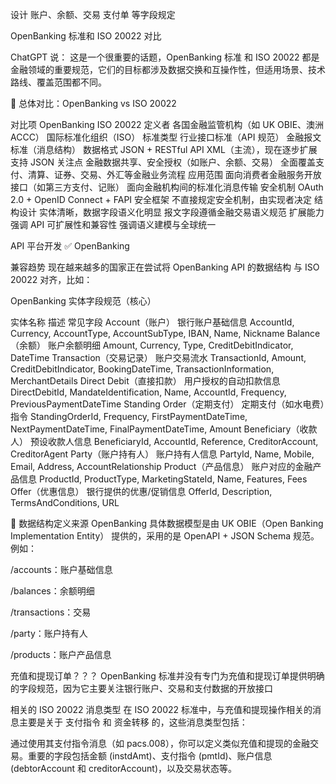 

设计 账户、余额、交易   支付单  等字段规定

OpenBanking  标准和 ISO 20022 对比




ChatGPT 说：
这是一个很重要的话题，OpenBanking 标准 和 ISO 20022 都是金融领域的重要规范，它们的目标都涉及数据交换和互操作性，但适用场景、技术路线、覆盖范围都不同。

🧭 总体对比：OpenBanking vs ISO 20022

对比项	OpenBanking	ISO 20022
定义者	各国金融监管机构（如 UK OBIE、澳洲 ACCC）	国际标准化组织（ISO）
标准类型	行业接口标准（API 规范）	金融报文标准（消息结构）
数据格式	JSON + RESTful API	XML（主流），现在逐步扩展支持 JSON
关注点	金融数据共享、安全授权（如账户、余额、交易）	全面覆盖支付、清算、证券、交易、外汇等金融业务流程
应用范围	面向消费者金融服务开放接口（如第三方支付、记账）	面向金融机构间的标准化消息传输
安全机制	OAuth 2.0 + OpenID Connect + FAPI 安全框架	不直接规定安全机制，由实现者决定
结构设计	实体清晰，数据字段语义化明显	报文字段遵循金融交易语义规范
扩展能力	强调 API 可扩展性和兼容性	强调语义建模与全球统一



API 平台开发	✅ OpenBanking


兼容趋势
现在越来越多的国家正在尝试将 OpenBanking API 的数据结构 与 ISO 20022 对齐，比如：





OpenBanking 实体字段规范（核心）

实体名称	描述	常见字段
Account（账户）	银行账户基础信息	AccountId, Currency, AccountType, AccountSubType, IBAN, Name, Nickname
Balance（余额）	账户余额明细	Amount, Currency, Type, CreditDebitIndicator, DateTime
Transaction（交易记录）	账户交易流水	TransactionId, Amount, CreditDebitIndicator, BookingDateTime, TransactionInformation, MerchantDetails
Direct Debit（直接扣款）	用户授权的自动扣款信息	DirectDebitId, MandateIdentification, Name, AccountId, Frequency, PreviousPaymentDateTime
Standing Order（定期支付）	定期支付（如水电费）指令	StandingOrderId, Frequency, FirstPaymentDateTime, NextPaymentDateTime, FinalPaymentDateTime, Amount
Beneficiary（收款人）	预设收款人信息	BeneficiaryId, AccountId, Reference, CreditorAccount, CreditorAgent
Party（账户持有人）	账户持有人信息	PartyId, Name, Mobile, Email, Address, AccountRelationship
Product（产品信息）	账户对应的金融产品信息	ProductId, ProductType, MarketingStateId, Name, Features, Fees
Offer（优惠信息）	银行提供的优惠/促销信息	OfferId, Description, TermsAndConditions, URL


🧩 数据结构定义来源
OpenBanking 具体数据模型是由 UK OBIE（Open Banking Implementation Entity） 提供的，采用的是 OpenAPI + JSON Schema 规范。例如：

/accounts：账户基础信息

/balances：余额明细

/transactions：交易

/party：账户持有人

/products：账户产品信息

充值和提现订单？？？
OpenBanking 标准并没有专门为充值和提现订单提供明确的字段规范，因为它主要关注银行账户、交易和支付数据的开放接口


相关的 ISO 20022 消息类型
在 ISO 20022 标准中，与充值和提现操作相关的消息主要是关于 支付指令 和 资金转移 的，这些消息类型包括：




通过使用其支付指令消息（如 pacs.008），你可以定义类似充值和提现的金融交易。重要的字段包括金额 (instdAmt)、支付指令 (pmtId)、账户信息 (debtorAccount 和 creditorAccount)，以及交易状态等。